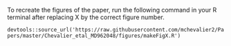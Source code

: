 To recreate the figures of the paper, run the following command in your R terminal after replacing X by the correct figure number.

`devtools::source_url('https://raw.githubusercontent.com/mchevalier2/Papers/master/Chevalier_etal_MD962048/figures/makeFigX.R')`

